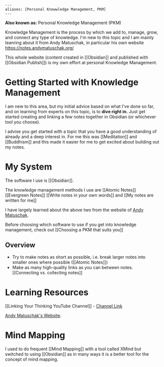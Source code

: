 ```
---
aliases: [Personal Knowwledge Management, PKM]
---
```

**Also known as:** Personal Knowledge Management (PKM)

Knowledge Management is the process by which we add to, manage, grow, and connect any type of knowledge. I'm new to this topic and I am mainly leanring about it from Andy Matuschak, in particular his own website https://notes.andymatuschak.org/

This whole website (content created in [[Obsidian]] and published with [[Obsidian Publish]]) is my own effort at personal Knowledge Management.



# Getting Started with Knowledge Management
I am new to this area, but my initial advice based on what I've done so far, and on learning from experts on this topic, is to **dive right in.** Just get started creating and linking a few notes together in Obsidian (or whichever tool you choose).

I advise you get started with a topic that you have a good understanding of already and a deep interest in. For me this was [[Meditation]] and [[Buddhism]] and this made it easier for me to get excited about building out my notes.


# My System
The software I use is [[Obsidian]].

The knowledge management methods I use are
[[Atomic Notes]]
[[Evergreen Notes]]
[[Write notes in your own words]] and [[My notes are written for me]]

I have largely learned about the above two from the website of [Andy Matuschak](http://notes.andymatuschak.org).

Before choosing which software to use if you get into knowledge management, check out [[Choosing a PKM that suits you]]


## Overview
- Try to make notes as short as possible, i.e. break larger notes into smaller ones where possible ([[Atomic Notes]])
- Make as many high-quality links as you can between notes. [[Connecting vs. collecting notes]]




# Learning Resources
[[Linking Your Thinking YouTube Channel]] - [Channel Link](https://www.youtube.com/watch?v=QgbLb6QCK88&list=PL3NaIVgSlAVLHty1-NuvPa9V0b0UwbzBd&index=1)

[Andy Matuschak's Website](http://notes.andymatuschak.org).


# Mind Mapping
I used to do frequent [[Mind Mapping]] with a tool called XMind but switched to using [[Obsidian]] as in many ways it is a better tool for the concept of mind mapping. 